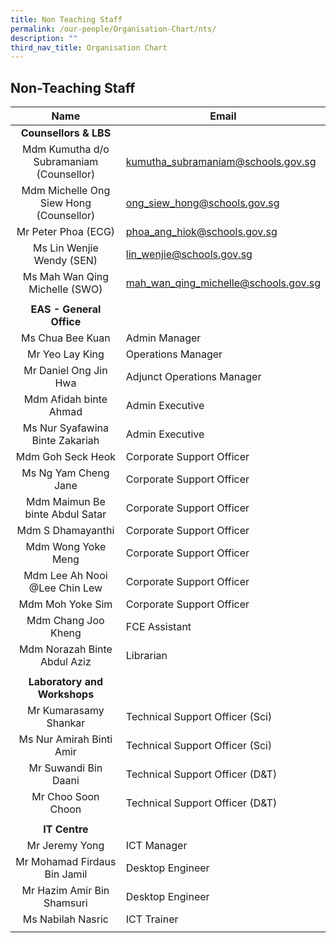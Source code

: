 ```yaml
---
title: Non Teaching Staff
permalink: /our-people/Organisation-Chart/nts/
description: ""
third_nav_title: Organisation Chart
---
```

## Non-Teaching Staff

| Name | Email |
|:---:|---|
| **Counsellors & LBS** |  |
| Mdm Kumutha d/o Subramaniam (Counsellor) | [kumutha\_subramaniam@schools.gov.sg](mailto:kumutha_subramaniam@schools.gov.sg) |
| Mdm Michelle Ong Siew Hong (Counsellor)	 | [ong\_siew\_hong@schools.gov.sg](mailto:ong_siew_hong@schools.gov.sg) |
| Mr Peter Phoa (ECG)		 | [phoa\_ang\_hiok@schools.gov.sg](mailto:phoa_ang_hiok@schools.gov.sg) |
| Ms Lin Wenjie Wendy (SEN) | [lin\_wenjie@schools.gov.sg](mailto:lin_wenjie@schools.gov.sg) |
| Ms Mah Wan Qing Michelle (SWO) | [mah\_wan\_qing\_michelle@schools.gov.sg](mailto:mah_wan_qing_michelle@schools.gov.sg) |
|  |  |
| **EAS - General Office** |  |
| Ms Chua Bee Kuan | Admin Manager |
| Mr Yeo Lay King | Operations Manager |
| Mr Daniel Ong Jin Hwa	 | Adjunct Operations Manager |
| Mdm Afidah binte Ahmad | Admin Executive |
| Ms Nur Syafawina Binte Zakariah | Admin Executive |
| Mdm Goh Seck Heok | Corporate Support Officer |
| Ms Ng Yam Cheng Jane | Corporate Support Officer |
| Mdm Maimun Be binte Abdul Satar | Corporate Support Officer |
| Mdm S Dhamayanthi | Corporate Support Officer |
| Mdm Wong Yoke Meng | Corporate Support Officer |
| Mdm Lee Ah Nooi @Lee Chin Lew | Corporate Support Officer |
| Mdm Moh Yoke Sim | Corporate Support Officer |
| Mdm Chang Joo Kheng | FCE Assistant |
| Mdm Norazah Binte Abdul Aziz | Librarian |
|  |  |
| **Laboratory and Workshops** |  |
| Mr Kumarasamy Shankar | Technical Support Officer (Sci) |
| Ms Nur Amirah Binti Amir | Technical Support Officer (Sci) |
| Mr Suwandi Bin Daani | Technical Support Officer (D&T) |
| Mr Choo Soon Choon | Technical Support Officer (D&T) |
|  |  |
| **IT Centre** |  |
| Mr Jeremy Yong | ICT Manager |
| Mr Mohamad Firdaus Bin Jamil	 | Desktop Engineer |
| Mr Hazim Amir Bin Shamsuri	 | Desktop Engineer |
| Ms Nabilah Nasric | ICT Trainer |
|  |  |